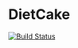 DietCake
========

[![Build Status](https://secure.travis-ci.org/dietcake/dietcake.png?branch=master)](http://travis-ci.org/dietcake/dietcake)

